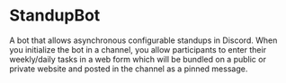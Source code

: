 # StandupBot
A bot that allows asynchronous configurable standups in Discord. When you initialize the bot in a channel, you allow participants to enter their weekly/daily tasks in a web form which will be bundled on a public or private website and posted in the channel as a pinned message.
